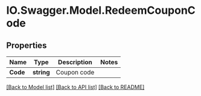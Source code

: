 # IO.Swagger.Model.RedeemCouponCode
## Properties

Name | Type | Description | Notes
------------ | ------------- | ------------- | -------------
**Code** | **string** | Coupon code | 

[[Back to Model list]](../README.md#documentation-for-models) [[Back to API list]](../README.md#documentation-for-api-endpoints) [[Back to README]](../README.md)

